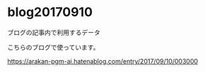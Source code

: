 # blog20170910
ブログの記事内で利用するデータ

こちらのブログで使っています。

https://arakan-pgm-ai.hatenablog.com/entry/2017/09/10/003000
